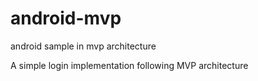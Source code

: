 # android-mvp
android sample in mvp architecture

A simple login implementation following MVP architecture
